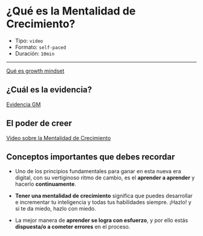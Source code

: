 # ¿Qué es la Mentalidad de Crecimiento?

* Tipo: `video`
* Formato: `self-paced`
* Duración: `10min`

***

[Qué es growth mindset](https://vimeo.com/407240377)

## ¿Cuál es la evidencia?

[Evidencia GM](https://vimeo.com/407251312)

## El poder de creer

[Video sobre la Mentalidad de Crecimiento](http://www.youtube.com/watch?v=pN34FNbOKXc&cc_lang_pref=es&cc_load_policy=1)

## Conceptos importantes que debes recordar

* Uno de los principios fundamentales para ganar en esta nueva era digital,
con su vertiginoso ritmo de cambio, es el  **aprender a aprender** y
hacerlo **continuamente**.

* **Tener una mentalidad de crecimiento** significa que puedes desarrollar e
incrementar tu inteligencia y todas tus habilidades siempre. ¡Hazlo! y si te da
miedo, hazlo con miedo.

* La mejor manera de **aprender se logra con esfuerzo**, y por ello estás
**dispuesta/o a cometer errores** en el proceso.
